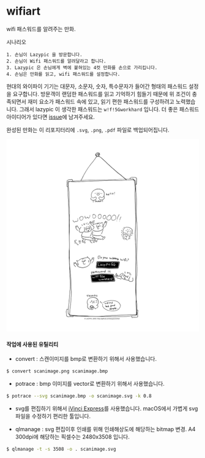 # wifiart
wifi 패스워드를 알려주는 만화.

시나리오

```
1. 손님이 Lazypic 을 방문합니다.
2. 손님이 Wifi 패스워드를 알려달라고 합니다.
3. Lazypic 은 손님에게 벽에 붙혀있는 4컷 만화를 손으로 가리킵니다.
4. 손님은 만화를 읽고, wifi 패스워드를 설정합니다.
```

현대의 와이파이 기기는 대문자, 소문자, 숫자, 특수문자가 들어간 형태의 패스워드 설정을 요구합니다.
방문객이 랜덤한 패스워드를 읽고 기억하기 힘들기 때문에 위 조건이 충족되면서 
재미 요소가 패스워드 속에 있고, 읽기 편한 패스워드를 구성하려고 노력했습니다.
그래서 lazypic 이 생각한 패스워드는 `w!f!5Gworkhard` 입니다. 더 좋은 패스워드 아이디어가 있다면 [issue](https://github.com/lazypic/wifiart/issues)에 남겨주세요.

완성된 만화는 이 리포지터리에 `.svg`, `.png`, `.pdf` 파일로 백업되어집니다.

![wifiart](wifi_art.png "Wifi Art")

#### 작업에 사용된 유틸리티
- convert : 스캔이미지를 bmp로 변환하기 위해서 사용했습니다.

```bash
$ convert scanimage.png scanimage.bmp
```

- potrace : bmp 이미지를 vector로 변환하기 위해서 사용했습니다.

```bash
$ potrace --svg scanimage.bmp -o scanimage.svg -k 0.8
```

- svg를 편집하기 위해서 [iVinci Express](https://itunes.apple.com/kr/app/ivinci-express/id607900811?mt=12)를 사용했습니다. macOS에서 가볍게 svg파일을 수정하기 편리한 툴입니다.

- qlmanage : svg 편집이후 인쇄를 위해 인쇄해상도에 해당하는 bitmap 변경. A4 300dpi에 해당하는 픽셀수는 2480x3508 입니다.

```bash
$ qlmanage -t -s 3508 -o . scanimage.svg
```
